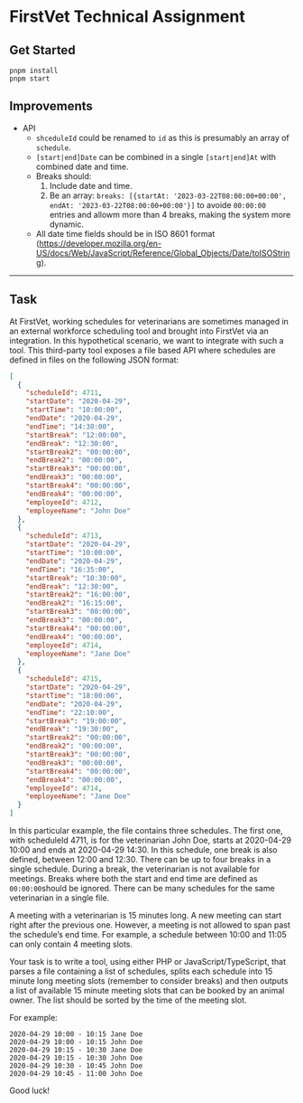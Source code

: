 # FirstVet Technical Assignment

## Get Started

```
pnpm install
pnpm start
```

## Improvements

- API
  - `shceduleId` could be renamed to `id` as this is presumably an array of `schedule`.
  - `[start|end]Date` can be combined in a single `[start|end]At` with combined date and time.
  - Breaks should:
    1. Include date and time.
    2. Be an array: `breaks: [{startAt: '2023-03-22T08:00:00+00:00', endAt: '2023-03-22T08:00:00+00:00'}]` to avoide `00:00:00` entries and allowm more than 4 breaks, making the system more dynamic.
  - All date time fields should be in ISO 8601 format (https://developer.mozilla.org/en-US/docs/Web/JavaScript/Reference/Global_Objects/Date/toISOString).

---

## Task

At FirstVet, working schedules for veterinarians are sometimes managed in an external workforce scheduling tool and brought into FirstVet via an integration.
In this hypothetical scenario, we want to integrate with such a tool. This third-party tool exposes a file based API where schedules are defined in files on the following JSON format:

```json
[
  {
    "scheduleId": 4711,
    "startDate": "2020-04-29",
    "startTime": "10:00:00",
    "endDate": "2020-04-29",
    "endTime": "14:30:00",
    "startBreak": "12:00:00",
    "endBreak": "12:30:00",
    "startBreak2": "00:00:00",
    "endBreak2": "00:00:00",
    "startBreak3": "00:00:00",
    "endBreak3": "00:00:00",
    "startBreak4": "00:00:00",
    "endBreak4": "00:00:00",
    "employeeId": 4712,
    "employeeName": "John Doe"
  },
  {
    "scheduleId": 4713,
    "startDate": "2020-04-29",
    "startTime": "10:00:00",
    "endDate": "2020-04-29",
    "endTime": "16:35:00",
    "startBreak": "10:30:00",
    "endBreak": "12:30:00",
    "startBreak2": "16:00:00",
    "endBreak2": "16:15:00",
    "startBreak3": "00:00:00",
    "endBreak3": "00:00:00",
    "startBreak4": "00:00:00",
    "endBreak4": "00:00:00",
    "employeeId": 4714,
    "employeeName": "Jane Doe"
  },
  {
    "scheduleId": 4715,
    "startDate": "2020-04-29",
    "startTime": "18:00:00",
    "endDate": "2020-04-29",
    "endTime": "22:10:00",
    "startBreak": "19:00:00",
    "endBreak": "19:30:00",
    "startBreak2": "00:00:00",
    "endBreak2": "00:00:00",
    "startBreak3": "00:00:00",
    "endBreak3": "00:00:00",
    "startBreak4": "00:00:00",
    "endBreak4": "00:00:00",
    "employeeId": 4714,
    "employeeName": "Jane Doe"
  }
]
```

In this particular example, the file contains three schedules. The first one, with scheduleId 4711, is for the veterinarian John Doe, starts at 2020-04-29 10:00 and ends at 2020-04-29 14:30. In this schedule, one break is also defined, between 12:00 and 12:30. There can be up to four breaks in a single schedule. During a break, the veterinarian is not available for meetings. Breaks where both the start and end time are defined as `00:00:00`should be ignored. There can be many schedules for the same veterinarian in a single file.

A meeting with a veterinarian is 15 minutes long. A new meeting can start right after the previous one. However, a meeting is not allowed to span past the schedule’s end time. For example, a schedule between 10:00 and 11:05 can only contain 4 meeting slots.

Your task is to write a tool, using either PHP or JavaScript/TypeScript, that parses a file containing a list of schedules, splits each schedule into 15 minute long meeting slots (remember to consider breaks) and then outputs a list of available 15 minute meeting slots that can be booked by an animal owner. The list should be sorted by the time of the meeting slot.

For example:

```
2020-04-29 10:00 - 10:15 Jane Doe
2020-04-29 10:00 - 10:15 John Doe
2020-04-29 10:15 - 10:30 Jane Doe
2020-04-29 10:15 - 10:30 John Doe
2020-04-29 10:30 - 10:45 John Doe
2020-04-29 10:45 - 11:00 John Doe
```

Good luck!

